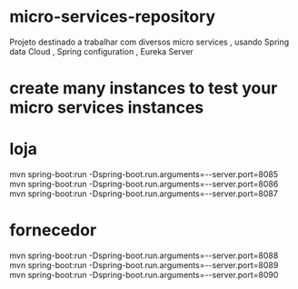 # micro-services-repository
Projeto destinado a trabalhar com diversos micro services , usando Spring data Cloud , Spring configuration , Eureka Server 


# create many instances to test your micro services instances

# loja
mvn spring-boot:run  -Dspring-boot.run.arguments=--server.port=8085
mvn spring-boot:run  -Dspring-boot.run.arguments=--server.port=8086
mvn spring-boot:run  -Dspring-boot.run.arguments=--server.port=8087


# fornecedor
mvn spring-boot:run  -Dspring-boot.run.arguments=--server.port=8088
mvn spring-boot:run  -Dspring-boot.run.arguments=--server.port=8089
mvn spring-boot:run  -Dspring-boot.run.arguments=--server.port=8090




